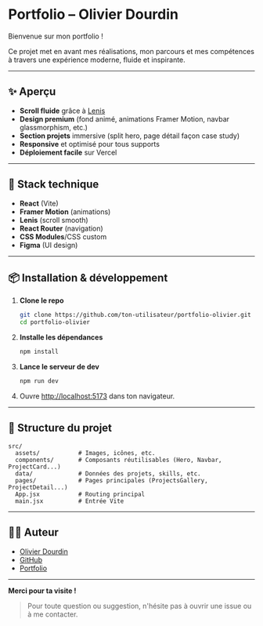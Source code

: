 # Portfolio – Olivier Dourdin

Bienvenue sur mon portfolio !

Ce projet met en avant mes réalisations, mon parcours et mes compétences à travers une expérience moderne, fluide et inspirante.

---

## ✨ Aperçu

- **Scroll fluide** grâce à [Lenis](https://github.com/studio-freight/lenis)
- **Design premium** (fond animé, animations Framer Motion, navbar glassmorphism, etc.)
- **Section projets** immersive (split hero, page détail façon case study)
- **Responsive** et optimisé pour tous supports
- **Déploiement facile** sur Vercel

---

## 🚀 Stack technique

- **React** (Vite)
- **Framer Motion** (animations)
- **Lenis** (scroll smooth)
- **React Router** (navigation)
- **CSS Modules**/CSS custom
- **Figma** (UI design)

---

## 📦 Installation & développement

1. **Clone le repo**
   ```bash
   git clone https://github.com/ton-utilisateur/portfolio-olivier.git
   cd portfolio-olivier
   ```
2. **Installe les dépendances**
   ```bash
   npm install
   ```
3. **Lance le serveur de dev**
   ```bash
   npm run dev
   ```
4. Ouvre [http://localhost:5173](http://localhost:5173) dans ton navigateur.

---

## 📁 Structure du projet

```
src/
  assets/           # Images, icônes, etc.
  components/       # Composants réutilisables (Hero, Navbar, ProjectCard...)
  data/             # Données des projets, skills, etc.
  pages/            # Pages principales (ProjectsGallery, ProjectDetail...)
  App.jsx           # Routing principal
  main.jsx          # Entrée Vite
```

---

## 👨‍💻 Auteur

- [Olivier Dourdin](https://www.linkedin.com/in/olivier-dourdin-3a58a6268/)
- [GitHub](https://github.com/OLIDRN)
- [Portfolio](https://portofio-dourdin-olivier.vercel.app)

---

**Merci pour ta visite !**

> Pour toute question ou suggestion, n'hésite pas à ouvrir une issue ou à me contacter.
